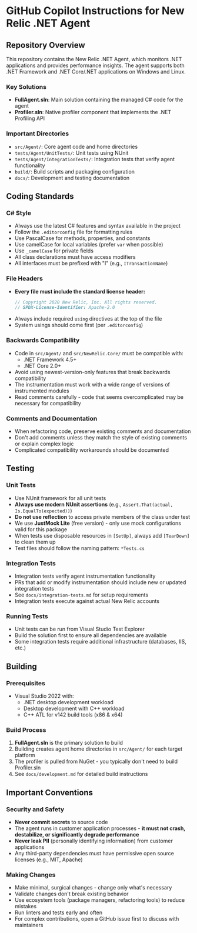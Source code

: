 # GitHub Copilot Instructions for New Relic .NET Agent

## Repository Overview

This repository contains the New Relic .NET Agent, which monitors .NET applications and provides performance insights. The agent supports both .NET Framework and .NET Core/.NET applications on Windows and Linux.

### Key Solutions

- **FullAgent.sln**: Main solution containing the managed C# code for the agent
- **Profiler.sln**: Native profiler component that implements the .NET Profiling API

### Important Directories

- `src/Agent/`: Core agent code and home directories
- `tests/Agent/UnitTests/`: Unit tests using NUnit
- `tests/Agent/IntegrationTests/`: Integration tests that verify agent functionality
- `build/`: Build scripts and packaging configuration
- `docs/`: Development and testing documentation

## Coding Standards

### C# Style

- Always use the latest C# features and syntax available in the project
- Follow the `.editorconfig` file for formatting rules
- Use PascalCase for methods, properties, and constants
- Use camelCase for local variables (prefer `var` when possible)
- Use `_camelCase` for private fields
- All class declarations must have access modifiers
- All interfaces must be prefixed with "I" (e.g., `ITransactionName`)

### File Headers

- **Every file must include the standard license header:**
  ```csharp
  // Copyright 2020 New Relic, Inc. All rights reserved.
  // SPDX-License-Identifier: Apache-2.0
  ```
- Always include required `using` directives at the top of the file
- System usings should come first (per `.editorconfig`)

### Backwards Compatibility

- Code in `src/Agent/` and `src/NewRelic.Core/` must be compatible with:
  - .NET Framework 4.5+ 
  - .NET Core 2.0+
- Avoid using newest-version-only features that break backwards compatibility
- The instrumentation must work with a wide range of versions of instrumented modules
- Read comments carefully - code that seems overcomplicated may be necessary for compatibility

### Comments and Documentation

- When refactoring code, preserve existing comments and documentation
- Don't add comments unless they match the style of existing comments or explain complex logic
- Complicated compatibility workarounds should be documented

## Testing

### Unit Tests

- Use NUnit framework for all unit tests
- **Always use modern NUnit assertions** (e.g., `Assert.That(actual, Is.EqualTo(expected))`)
- **Do not use reflection** to access private members of the class under test
- We use **JustMock Lite** (free version) - only use mock configurations valid for this package
- When tests use disposable resources in `[SetUp]`, always add `[TearDown]` to clean them up
- Test files should follow the naming pattern: `*Tests.cs`

### Integration Tests

- Integration tests verify agent instrumentation functionality
- PRs that add or modify instrumentation should include new or updated integration tests
- See `docs/integration-tests.md` for setup requirements
- Integration tests execute against actual New Relic accounts

### Running Tests

- Unit tests can be run from Visual Studio Test Explorer
- Build the solution first to ensure all dependencies are available
- Some integration tests require additional infrastructure (databases, IIS, etc.)

## Building

### Prerequisites

- Visual Studio 2022 with:
  - .NET desktop development workload
  - Desktop development with C++ workload
  - C++ ATL for v142 build tools (x86 & x64)

### Build Process

1. **FullAgent.sln** is the primary solution to build
2. Building creates agent home directories in `src/Agent/` for each target platform
3. The profiler is pulled from NuGet - you typically don't need to build Profiler.sln
4. See `docs/development.md` for detailed build instructions

## Important Conventions

### Security and Safety

- **Never commit secrets** to source code
- The agent runs in customer application processes - **it must not crash, destabilize, or significantly degrade performance**
- **Never leak PII** (personally identifying information) from customer applications
- Any third-party dependencies must have permissive open source licenses (e.g., MIT, Apache)

### Making Changes

- Make minimal, surgical changes - change only what's necessary
- Validate changes don't break existing behavior
- Use ecosystem tools (package managers, refactoring tools) to reduce mistakes
- Run linters and tests early and often
- For complex contributions, open a GitHub issue first to discuss with maintainers
